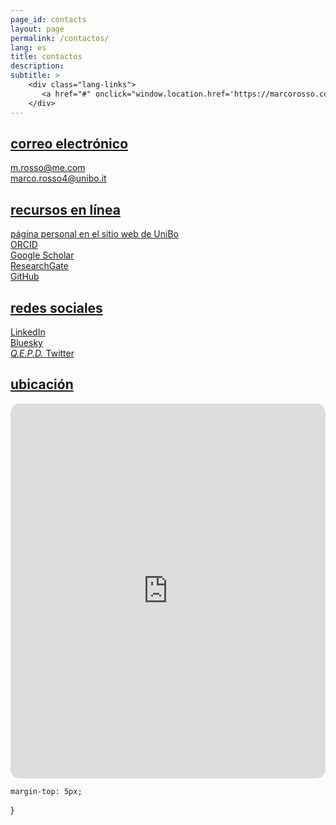 ```yaml
---
page_id: contacts
layout: page
permalink: /contactos/
lang: es
title: contactos
description:
subtitle: >
    <div class="lang-links">
       <a href="#" onclick="window.location.href='https://marcorosso.com/contacts/'; return false;">contacts</a>&nbsp;|&nbsp;<a href="/it/contatti/" hreflang="it">contatti</a>
    </div>
---
```


<!-- E-mail Section -->
<div class="projects">
  <a href="javascript:void(0);" onclick="toggleVisibility('content-1')">
    <h2 class="category"><i class="fa-solid fa-chevron-down fa-2xs"></i> correo electrónico </h2>
  </a>
</div>

<div id="content-1" style="display: block;">
  <div class="icon-link indented">
    <i class="fa-regular fa-envelope fa-fw"></i>
    <a href="mailto:m.rosso@me.com">m.rosso@me.com</a>
  </div>

  <div class="icon-link indented">
    <i class="fa-solid fa-envelope fa-fw"></i>
    <a href="mailto:marco.rosso4@unibo.it">marco.rosso4@unibo.it</a>
  </div>
</div>

<!-- Online Resources Section -->
<div class="projects">
  <a href="javascript:void(0);" onclick="toggleVisibility('content-2')">
    <h2 class="category"><i class="fa-solid fa-chevron-down fa-2xs"></i> recursos en línea </h2>
  </a>
</div>

<div id="content-2" style="display: block;">
  <div class="icon-link indented">
    <i class="fa-solid fa-landmark fa-fw"></i>
    <a href="https://www.unibo.it/sitoweb/marco.rosso4/en/" target="_blank" rel="noopener noreferrer">página personal en el sitio web de UniBo</a>
  </div>

  <div class="icon-link indented">
    <i class="ai ai-orcid fa-fw"></i>
    <a href="https://orcid.org/{{ site.orcid_id }}" target="_blank" rel="noopener noreferrer">ORCID</a>
  </div>

  <div class="icon-link indented">
    <i class="ai ai-google-scholar fa-fw"></i>
    <a href="https://scholar.google.com/citations?user={{ site.scholar_userid }}" target="_blank" rel="noopener noreferrer">Google Scholar</a>
  </div>

  <div class="icon-link indented">
    <i class="ai ai-researchgate fa-fw"></i>
    <a href="https://www.researchgate.net/profile/{{ site.research_gate_profile }}/" target="_blank" rel="noopener noreferrer">ResearchGate</a>
  </div>

  <div class="icon-link indented">
    <i class="fa-brands fa-github fa-fw"></i>
    <a href="https://github.com/{{ site.github_username }}" target="_blank" rel="noopener noreferrer">GitHub</a>
  </div>
</div>

<!-- Social Networks Section -->
<div class="projects">
  <a href="javascript:void(0);" onclick="toggleVisibility('content-3')">
    <h2 class="category"><i class="fa-solid fa-chevron-down fa-2xs"></i> redes sociales </h2>
  </a>
</div>

<div id="content-3" style="display: block;">
  <div class="icon-link indented">
    <i class="fa-brands fa-linkedin fa-fw"></i>
    <a href="https://www.linkedin.com/in/{{ site.linkedin_username }}" target="_blank" rel="noopener noreferrer">LinkedIn</a>
  </div>

  <div class="icon-link indented">
    <i class="fa-brands fa-bluesky fa-fw"></i>
    <a href="https://bsky.app/profile/{{ site.bluesky_url }}" target="_blank" rel="noopener noreferrer">Bluesky</a>
  </div>

  <div class="icon-link">
    <i class="fa-brands fa-x-twitter fa-fw"></i>
    <a href="https://x.com/{{ site.x_username }}" target="_blank" rel="noopener noreferrer"><em>Q.E.P.D.</em> Twitter</a>
  </div>
</div>

<!-- Location Section -->
<div class="projects">
  <a href="javascript:void(0);" onclick="toggleVisibility('content-4')">
    <h2 class="category"><i class="fa-solid fa-chevron-down fa-2xs"></i> ubicación </h2>
  </a>
</div>

<div id="content-4" style="display: block;">
  <div style="display: flex; justify-content: center;">
    <iframe src="https://www.google.com/maps/embed?pb=!1m18!1m12!1m3!1d5691.752434268042!2d11.352124100000001!3d44.4972031!2m3!1f0!2f0!3f0!3m2!1i1024!2i768!4f13.1!3m3!1m2!1s0x477fd4bb0ed9d74f%3A0x851bdc6a12c818e2!2sFaculty%20of%20Economics%20-%20University%20of%20Bologna!5e0!3m2!1ses!2sit!4v1745048654188!5m2!1ses!2sit" width="800" height="600" style="border:0; border-radius: 15px;" allowfullscreen="" loading="lazy" referrerpolicy="no-referrer-when-downgrade"></iframe>
  </div>
</div>

<!-- Inline script -->
<script>
    // Toggle the visibility of the sections
    function toggleVisibility(id) {
      var content = document.getElementById(id);
      var icon = content.previousElementSibling.querySelector('i');
    
      if (content.style.display === "none") {
        content.style.display = "block";
        icon.className = "fa-solid fa-chevron-down fa-2xs";
      } else {
        content.style.display = "none";
        icon.className = "fa-solid fa-chevron-right fa-2xs";
      }
    }
</script>
    margin-top: 5px;
  }
</style>
